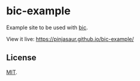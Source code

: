 # bic-example

Example site to be used with [bic](https://github.com/Pinjasaur/bic).

View it live: https://pinjasaur.github.io/bic-example/

## License

[MIT].

[MIT]: https://pinjasaur.mit-license.org/2021
